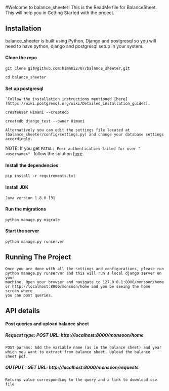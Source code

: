 #Welcome to balance_sheeter!
This is the ReadMe file for BalanceSheet. This will help you in Getting Started with the project.

## Installation
balance_sheeter is built using Python, Django and postgresql so you will need to have python, django and postgresql setup in your system.

#### Clone the repo

    git clone git@github.com:himani2707/balance_sheeter.git
    
    cd balance_sheeter
    
#### Set up postgresql

    `Follow the installation instructions mentioned [here](https://wiki.postgresql.org/wiki/Detailed_installation_guides).
    
    createuser Himani --createdb
    
    createdb django_test --owner Himani

    Alternatively you can edit the settings file located at (balance_sheeter/config/settings.py) and change your database settings accordingly.
    
NOTE: If you get `FATAL: Peer authentication failed for user "<username>"
` follow the solution [here](http://stackoverflow.com/a/18664239/6582734).

#### Install the dependencies

    pip install -r requirements.txt
    
#### Install JDK
 
    Java version 1.8.0_131

#### Run the migrations

    python manage.py migrate

#### Start the server

    python manage.py runserver

    
## Running The Project

    Once you are done with all the settings and configurations, please run python manage.py runserver and this will run a local django server on your
    machine. Open your browser and navigate to 127.0.0.1:8000/monsoon/home or http://localhost:8000/monsoon/home and you be seeing the home screen where
    you can post queries.


## API details

#### Post queries and upload balance sheet

##### Request type: POST URL: http://localhost:8000/monsoon/home
    POST params: Add the variable name (as in the balance sheet) and year which you want to extract from balance sheet. Upload the balance
    sheet pdf.

##### OUTPUT : GET URL: http://localhost:8000/monsoon/requests
    Returns value corresponding to the query and a link to download csv file

